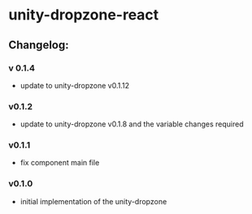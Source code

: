 # unity-dropzone-react

## Changelog:

### v 0.1.4
- update to unity-dropzone v0.1.12

### v0.1.2
- update to unity-dropzone v0.1.8 and the variable changes required

### v0.1.1
- fix component main file

### v0.1.0
- initial implementation of the unity-dropzone
